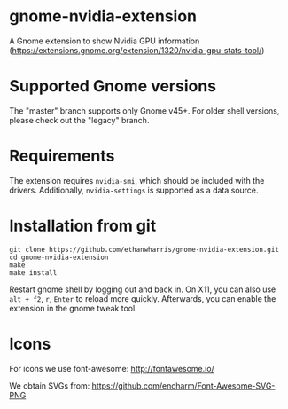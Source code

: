 <!-- SPDX-License-Identifier: GPL-3.0-or-later -->
<!-- Copyright Contributors to the gnome-nvidia-extension project. -->

# gnome-nvidia-extension
A Gnome extension to show Nvidia GPU information
(https://extensions.gnome.org/extension/1320/nvidia-gpu-stats-tool/)

# Supported Gnome versions
The "master" branch supports only Gnome v45+.
For older shell versions, please check out the "legacy" branch.

# Requirements
The extension requires `nvidia-smi`, which should be included with the drivers.
Additionally, `nvidia-settings` is supported as a data source.

# Installation from git
    git clone https://github.com/ethanwharris/gnome-nvidia-extension.git
    cd gnome-nvidia-extension
    make
    make install

Restart gnome shell by logging out and back in.
On X11, you can also use `alt + f2`, `r`, `Enter` to reload more quickly.
Afterwards, you can enable the extension in the gnome tweak tool.

# Icons
For icons we use font-awesome:
http://fontawesome.io/

We obtain SVGs from:
https://github.com/encharm/Font-Awesome-SVG-PNG
